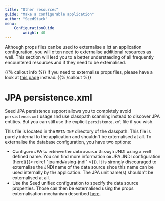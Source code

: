 ```yaml
---
title: "Other resources"
guide: "Make a configurable application"
author: "SeedStack"
menu:
    ConfigurationGuide:
        weight: 40
---
```


Although props files can be used to externalise a lot an application configuration, you will often need to externalise
additional resources as well. This section will lead you to a better understanding of all frequently encountered resources
and if they need to be externalised. 

{{% callout info %}}
If you need to externalise props files, please have a look at [this page](../props) instead.
{{% /callout %}}

# JPA persistence.xml

Seed JPA persistence support allows you to completely avoid `persistence.xml` usage and use classpath scanning instead
to discover JPA entities. But you can still use the explicit `persistence.xml` file if you wish. 

This file is located in the `META-INF` directory of the classpath. This file is purely internal to the application and 
shouldn't be externalised at all. To externalise the database configuration, you have two options:

* Configure JPA to retrieve the data source through JNDI using a well defined name. You can find more information on
JPA JNDI configuration [here]({{< relref "jpa.md#using-jndi" >}}). It is strongly discouraged to externalise the
JNDI name of the data source since this name can be used internally by the application. The JPA unit name(s) shouldn't
be externalised at all.
* Use the Seed unified configuration to specify the data source properties. Those can then be externalised using the
props externalisation mechanism described [here](../props).

